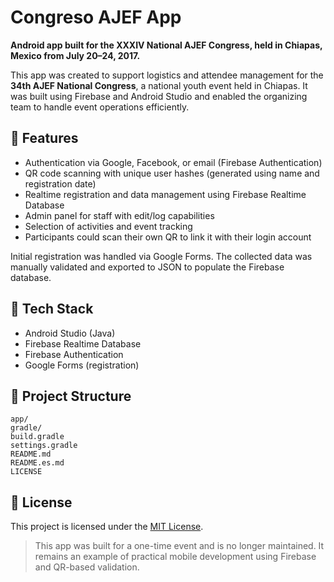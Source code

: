 # Congreso AJEF App

**Android app built for the XXXIV National AJEF Congress, held in Chiapas, Mexico from July 20–24, 2017.**

This app was created to support logistics and attendee management for the **34th AJEF National Congress**, a national youth event held in Chiapas. It was built using Firebase and Android Studio and enabled the organizing team to handle event operations efficiently.

## 🧩 Features

- Authentication via Google, Facebook, or email (Firebase Authentication)
- QR code scanning with unique user hashes (generated using name and registration date)
- Realtime registration and data management using Firebase Realtime Database
- Admin panel for staff with edit/log capabilities
- Selection of activities and event tracking
- Participants could scan their own QR to link it with their login account

Initial registration was handled via Google Forms. The collected data was manually validated and exported to JSON to populate the Firebase database.

## 🔧 Tech Stack

- Android Studio (Java)
- Firebase Realtime Database
- Firebase Authentication
- Google Forms (registration)

## 📁 Project Structure

```
app/
gradle/
build.gradle
settings.gradle
README.md
README.es.md
LICENSE
```

## 📜 License

This project is licensed under the [MIT License](LICENSE).

> This app was built for a one-time event and is no longer maintained. It remains an example of practical mobile development using Firebase and QR-based validation.

